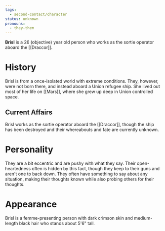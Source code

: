 ```yaml
---
tags:
  - second-contact/character
status: unknown
pronouns:
  - they-them
---
```

**Brisl** is a 26 (objective) year old person who works as the sortie operator aboard the [[Draccor]]. 
# History
Brisl is from a once-isolated world with extreme conditions. They, however, were not born there, and instead aboard a Union refugee ship. She lived out most of her life on [[Mars]], where she grew up deep in Union controlled space.
## Current Affairs
Brisl works as the sortie operator aboard the [[Draccor]], though the ship has been destroyed and their whereabouts and fate are currently unknown. 
# Personality
They are a bit eccentric and are pushy with what they say. Their open-heartedness often is hidden by this fact, though they keep to their guns and aren't one to back down. They often have something to say about any situation, making their thoughts known while also probing others for their thoughts. 
# Appearance
Brisl is a femme-presenting person with dark crimson skin and medium-length black hair who stands about 5'6" tall.